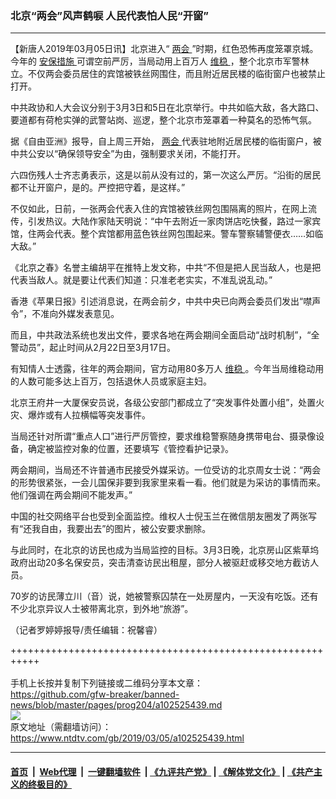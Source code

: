 ### 北京“两会”风声鹤唳 人民代表怕人民“开窗”
------------------------

<div class="post_content">
 <p>
  【新唐人2019年03月05日讯】北京进入“
  <a href="https://www.ntdtv.com/gb/两会.htm">
   两会
  </a>
  ”时期，红色恐怖再度笼罩京城。今年的
  <a href="https://www.ntdtv.com/gb/安保措施.htm">
   安保措施
  </a>
  可谓空前严厉，当局动用上百万人
  <a href="https://www.ntdtv.com/gb/维稳.htm">
   维稳
  </a>
  ，整个北京市军警林立。不仅两会委员居住的宾馆被铁丝网围住，而且附近居民楼的临街窗户也被禁止打开。
 </p>
 <p>
  中共政协和人大会议分别于3月3日和5日在北京举行。中共如临大敌，各大路口、要道都有荷枪实弹的武警站岗、巡逻，整个北京市笼罩着一种莫名的恐怖气氛。
 </p>
 <p>
  据《自由亚洲》报导，自上周三开始，
  <a href="https://www.ntdtv.com/gb/两会.htm">
   两会
  </a>
  代表驻地附近居民楼的临街窗户，被中共公安以“确保领导安全”为由，强制要求关闭，不能打开。
 </p>
 <p>
  六四伤残人士齐志勇表示，这是以前从没有过的，第一次这么严厉。“沿街的居民都不让开窗户，是的。严控把守着，是这样。”
 </p>
 <p>
  不仅如此，日前，一张两会代表入住的宾馆被铁丝网包围隔离的照片，在网上流传，引发热议。大陆作家陆天明说：“中午去附近一家肉饼店吃快餐，路过一家宾馆，住两会代表。整个宾馆都用蓝色铁丝网包围起来。警车警察辅警便衣……如临大敌。”
 </p>
 <p>
  《北京之春》名誉主编胡平在推特上发文称，中共“不但是把人民当敌人，也是把代表当敌人。就是要让代表们知道：只准老老实实，不准乱说乱动。”
 </p>
 <p>
  香港《苹果日报》引述消息说，在两会前夕，中共中央已向两会委员们发出“噤声令”，不准向外媒发表意见。
 </p>
 <p>
  而且，中共政法系统也发出文件，要求各地在两会期间全面启动“战时机制”，“全警动员”，起止时间从2月22日至3月17日。
 </p>
 <p>
  有知情人士透露，往年的两会期间，官方动用80多万人
  <a href="https://www.ntdtv.com/gb/维稳.htm">
   维稳
  </a>
  。今年当局维稳动用的人数可能多达上百万，包括退休人员或家庭主妇。
 </p>
 <p>
  北京王府井一大厦保安员说，各级公安部门都成立了“突发事件处置小组”，处置火灾、爆炸或有人拉横幅等突发事件。
 </p>
 <p>
  当局还针对所谓“重点人口”进行严厉管控，要求维稳警察随身携带电台、摄录像设备，确定被监控对象的位置，还要填写《管控看护记录》。
 </p>
 <p>
  两会期间，当局还不许普通市民接受外媒采访。一位受访的北京周女士说：“两会的形势很紧张，一会儿国保非要到我家里来看一看。他们就是为采访的事情而来。他们强调在两会期间不能发声。”
 </p>
 <p>
  中国的社交网络平台也受到全面监控。维权人士倪玉兰在微信朋友圈发了两张写有“还我自由，我要出去”的图片，被公安要求删除。
 </p>
 <p>
  与此同时，在北京的访民也成为当局监控的目标。3月3日晚，北京房山区紫草坞政府出动20多名保安员，突击清查访民出租屋，部分人被驱赶或移交地方截访人员。
 </p>
 <p>
  70岁的访民薄立川（音）说，她被警察囚禁在一处房屋内，一天没有吃饭。还有不少北京异议人士被带离北京，到外地“旅游”。
 </p>
 <p>
  （记者罗婷婷报导/责任编辑：祝馨睿）
 </p>
 <div class="single_ad">
 </div>
</div>

+++++++++++++++++++++++++++++++++++++++++++++++++++++++++++<br/><br/>
手机上长按并复制下列链接或二维码分享本文章：<br/>
https://github.com/gfw-breaker/banned-news/blob/master/pages/prog204/a102525439.md <br/>
<a href='https://github.com/gfw-breaker/banned-news/blob/master/pages/prog204/a102525439.md'><img src='https://github.com/gfw-breaker/banned-news/blob/master/pages/prog204/a102525439.md.png'/></a> <br/>
原文地址（需翻墙访问）：https://www.ntdtv.com/gb/2019/03/05/a102525439.html


------------------------
#### [首页](https://github.com/gfw-breaker/banned-news/blob/master/README.md) &nbsp;|&nbsp; [Web代理](https://github.com/labour-camp/helloworld) &nbsp;|&nbsp; [一键翻墙软件](https://github.com/gfw-breaker/nogfw/blob/master/README.md) &nbsp;| [《九评共产党》](https://github.com/gfw-breaker/9ping.md/blob/master/README.md#九评之一评共产党是什么) | [《解体党文化》](https://github.com/gfw-breaker/jtdwh.md/blob/master/README.md) | [《共产主义的终极目的》](https://github.com/gfw-breaker/gczydzjmd.md/blob/master/README.md)

